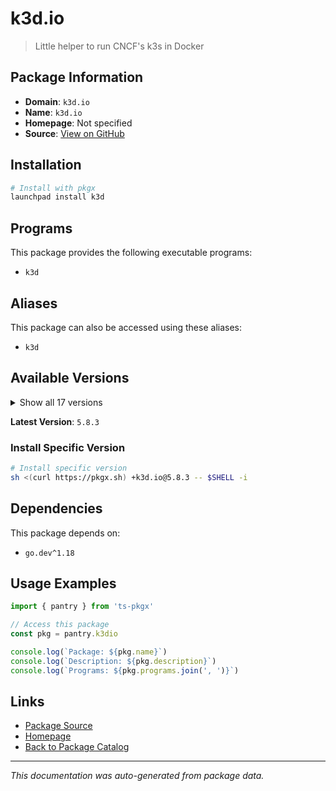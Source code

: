 # k3d.io

> Little helper to run CNCF's k3s in Docker

## Package Information

- **Domain**: `k3d.io`
- **Name**: `k3d.io`
- **Homepage**: Not specified
- **Source**: [View on GitHub](https://github.com/pkgxdev/pantry/tree/main/projects/k3d.io/package.yml)

## Installation

```bash
# Install with pkgx
launchpad install k3d
```

## Programs

This package provides the following executable programs:

- `k3d`

## Aliases

This package can also be accessed using these aliases:

- `k3d`

## Available Versions

<details>
<summary>Show all 17 versions</summary>

- `5.8.3`, `5.8.2`, `5.8.1`, `5.8.0`, `5.7.5`
- `5.7.4`, `5.7.3`, `5.7.2`, `5.7.1`, `5.7.0`
- `5.6.3`, `5.6.2`, `5.6.0`, `5.5.2`, `5.5.1`
- `5.5.0`, `5.4.9`

</details>

**Latest Version**: `5.8.3`

### Install Specific Version

```bash
# Install specific version
sh <(curl https://pkgx.sh) +k3d.io@5.8.3 -- $SHELL -i
```

## Dependencies

This package depends on:

- `go.dev^1.18`

## Usage Examples

```typescript
import { pantry } from 'ts-pkgx'

// Access this package
const pkg = pantry.k3dio

console.log(`Package: ${pkg.name}`)
console.log(`Description: ${pkg.description}`)
console.log(`Programs: ${pkg.programs.join(', ')}`)
```

## Links

- [Package Source](https://github.com/pkgxdev/pantry/tree/main/projects/k3d.io/package.yml)
- [Homepage](#)
- [Back to Package Catalog](../package-catalog.md)

---

*This documentation was auto-generated from package data.*
